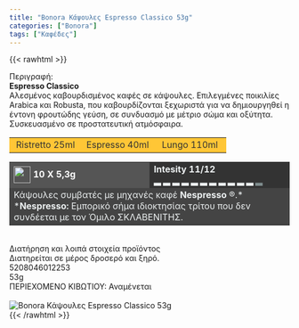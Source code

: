 ```yaml
---
title: "Bonora Κάψουλες Espresso Classico 53g"
categories: ["Bonora"]
tags: ["Καφέδες"]
---
```

{{< rawhtml >}}

<div class="sload66"><div class="product"><div id="sistatika">Περιγραφή:</div><div class="alltext"><strong>Espresso Classico<br></strong>Aλεσµένος καβουρδισµένος καφές σε κάψουλες. Επιλεγµένες ποικιλίες Arabica και Robusta, που καβουρδίζονται ξεχωριστά για να δηµιουργηθεί η έντονη φρουτώδης γεύση, σε συνδυασµό µε µέτριο σώµα και οξύτητα.<br>Συσκευασµένο σε προστατευτική ατµόσφαιρα.</div><table class="st333" style="border-collapse:collapse;width:100%" border="0" cellpadding="15px"><tbody><tr><td style="width:32.95%;background-color:#ffc636;text-align:center"><span style="color:#333">Ristretto 25ml</span></td><td style="width:32.95%;text-align:center;background-color:#ffc636"><span style="color:#333">Espresso 40ml</span></td><td style="width:32.95%;text-align:center;background-color:#ffc636"><span style="color:#333">Lungo 110ml</span></td></tr></tbody></table><table style="border-collapse:collapse;width:100%" border="0" cellpadding="15px;"><tbody><tr><td style="width:49.55%;background-color:#555;vertical-align:middle"><strong><span style="color:#fff"><img style="margin-right:5px;vertical-align:middle" src="/media/icons/kaps.svg" width="30px" alt="">10 X 5,3g</span></strong></td><td style="width:49.65%;background-color:#333"><strong><span style="color:#ecf0f1">Intesity 11/12<br>▂ ▂ ▂ ▂ ▂ ▂ ▂ ▂ ▂ ▂ ▂ <span style="color:#7e8c8d">▂</span></span></strong></td></tr><tr><td style="width:49.55%;background-color:#444" colspan="2"><span style="color:#ecf0f1">Κάψουλες συµβατές µε µηχανές καφέ <strong>Nespresso</strong> ®.*</span><br><span style="color:#ecf0f1">*<strong>Nespresso:</strong> Εµπορικό σήµα ιδιοκτησίας τρίτου που δεv συνδέεται µε τον Όµιλο ΣΚΛΑΒΕΝΙΤΗΣ.</span></td></tr></tbody></table><div>&nbsp;</div><div id="loipa">Διατήρηση και λοιπά στοιχεία προϊόντος</div><div class="alltext">Διατηρείται σε µέρος δροσερό και ξηρό.</div><div id="barcode"><div id="barimage1"></div><span id="bartext">5208046012253</span></div><div id="varos"><div id="varosimage1"></div><span id="varostext">53g</span></div><div id="kivotio">ΠΕΡΙΕΧΟΜΕΝΟ ΚΙΒΩΤΙΟΥ: Αναμένεται</div><br><div class="pimg"><img alt="Bonora Κάψουλες Espresso Classico 53g" title="Bonora Κάψουλες Espresso Classico 53g" src="/media/images/bonora-espresso-classico-53g.jpg"></div></div></div>
{{< /rawhtml >}}


